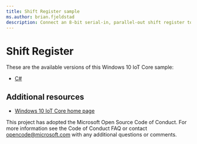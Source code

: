 ```yaml
---
title: Shift Register sample
ms.author: brian.fjeldstad
description: Connect an 8-bit serial-in, parallel-out shift register to your device to toggle eight LED's.
---
```


# Shift Register

These are the available versions of this Windows 10 IoT Core sample:

*	[C#](./CS/README.md)

## Additional resources
* [Windows 10 IoT Core home page](https://developer.microsoft.com/en-us/windows/iot/)

This project has adopted the Microsoft Open Source Code of Conduct. For more information see the Code of Conduct FAQ or contact <opencode@microsoft.com> with any additional questions or comments.
